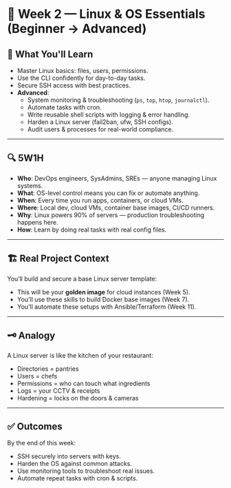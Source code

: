 # 📅 Week 2 — Linux & OS Essentials (Beginner → Advanced)

## 🎯 What You'll Learn

- Master Linux basics: files, users, permissions.
- Use the CLI confidently for day-to-day tasks.
- Secure SSH access with best practices.
- **Advanced**:
  - System monitoring & troubleshooting (`ps`, `top`, `htop`, `journalctl`).
  - Automate tasks with cron.
  - Write reusable shell scripts with logging & error handling.
  - Harden a Linux server (fail2ban, ufw, SSH configs).
  - Audit users & processes for real-world compliance.

---

## 🔍 5W1H

- **Who**: DevOps engineers, SysAdmins, SREs — anyone managing Linux systems.
- **What**: OS-level control means you can fix or automate anything.
- **When**: Every time you run apps, containers, or cloud VMs.
- **Where**: Local dev, cloud VMs, container base images, CI/CD runners.
- **Why**: Linux powers 90% of servers — production troubleshooting happens here.
- **How**: Learn by doing real tasks with real config files.

---

## 🏗️ Real Project Context

You’ll build and secure a base Linux server template:
- This will be your **golden image** for cloud instances (Week 5).
- You’ll use these skills to build Docker base images (Week 7).
- You’ll automate these setups with Ansible/Terraform (Week 11).

---

## 🗝️ Analogy

A Linux server is like the kitchen of your restaurant:
- Directories = pantries
- Users = chefs
- Permissions = who can touch what ingredients
- Logs = your CCTV & receipts
- Hardening = locks on the doors & cameras

---

## ✅ Outcomes

By the end of this week:
- SSH securely into servers with keys.
- Harden the OS against common attacks.
- Use monitoring tools to troubleshoot real issues.
- Automate repeat tasks with cron & scripts.
